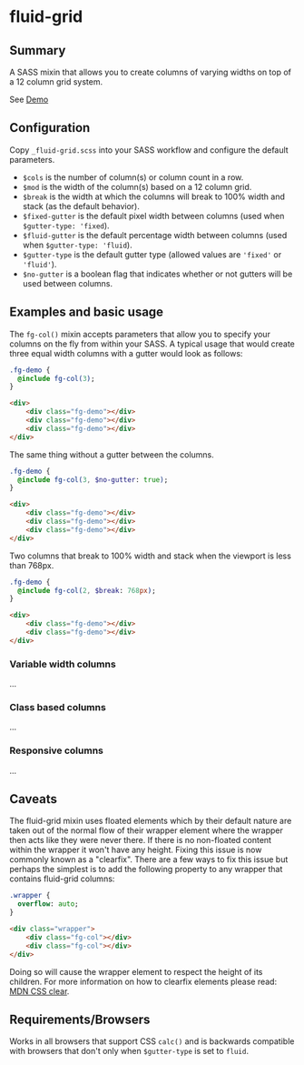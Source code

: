 # fluid-grid

## Summary

A SASS mixin that allows you to create columns of varying widths on top of a 12 column grid system.

See [Demo](http://xaxis.github.io/fluid-grid/)

## Configuration

Copy `_fluid-grid.scss` into your SASS workflow and configure the default parameters. 

* `$cols` is the number of column(s) or column count in a row.
* `$mod` is the width of the column(s) based on a 12 column grid.
* `$break` is the width at which the columns will break to 100% width and stack (as the default behavior).
* `$fixed-gutter` is the default pixel width between columns (used when `$gutter-type: 'fixed`).
* `$fluid-gutter` is the default percentage width between columns (used when `$gutter-type: 'fluid`).
* `$gutter-type` is the default gutter type (allowed values are `'fixed'` or `'fluid'`).
* `$no-gutter` is a boolean flag that indicates whether or not gutters will be used between columns.

## Examples and basic usage 

The `fg-col()` mixin accepts parameters that allow you to specify your columns on the fly from within your SASS. A 
typical usage that would create three equal width columns with a gutter would look as follows:

```sass
.fg-demo {
  @include fg-col(3);
}
```
```html
<div>
    <div class="fg-demo"></div>
    <div class="fg-demo"></div>
    <div class="fg-demo"></div>
</div>
```

The same thing without a gutter between the columns.

```sass
.fg-demo {
  @include fg-col(3, $no-gutter: true);
}
```
```html
<div>
    <div class="fg-demo"></div>
    <div class="fg-demo"></div>
    <div class="fg-demo"></div>
</div>
```

Two columns that break to 100% width and stack when the viewport is less than 768px.

```sass
.fg-demo {
  @include fg-col(2, $break: 768px);
}
```
```html
<div>
    <div class="fg-demo"></div>
    <div class="fg-demo"></div>
</div>
```

### Variable width columns

...

### Class based columns

...

### Responsive columns

...

## Caveats

The fluid-grid mixin uses floated elements which by their default nature are taken out of the normal flow of their 
wrapper element where the wrapper then acts like they were never there. If there is no non-floated content within the
wrapper it won't have any height. Fixing this issue is now commonly known as a "clearfix". There are a few ways to fix
this issue but perhaps the simplest is to add the following property to any wrapper that contains fluid-grid columns:

```sass
.wrapper {
  overflow: auto;
}
```

```html
<div class="wrapper">
    <div class="fg-col"></div>
    <div class="fg-col"></div>
</div>
```

Doing so will cause the wrapper element to respect the height of its children. For more information on how to clearfix
elements please read: [MDN CSS clear](https://developer.mozilla.org/en-US/docs/Web/CSS/clear).

## Requirements/Browsers

Works in all browsers that support CSS `calc()` and is backwards compatible with browsers that don't only when 
`$gutter-type` is set to `fluid`.
